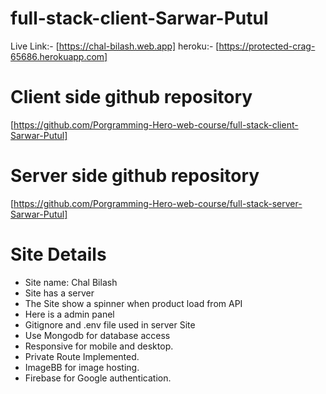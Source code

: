 # full-stack-client-Sarwar-Putul
Live Link:- [https://chal-bilash.web.app]
heroku:- [https://protected-crag-65686.herokuapp.com]
# Client side github repository
[https://github.com/Porgramming-Hero-web-course/full-stack-client-Sarwar-Putul]

# Server side github repository
[https://github.com/Porgramming-Hero-web-course/full-stack-server-Sarwar-Putul]

# Site Details

* Site name: Chal Bilash
* Site has a server 
* The Site show a spinner when product load from API
* Here is a admin panel
* Gitignore and .env file used in server Site
* Use Mongodb for database access
* Responsive for mobile and desktop. 
* Private Route Implemented. 
* ImageBB for image hosting. 
* Firebase for Google authentication.
